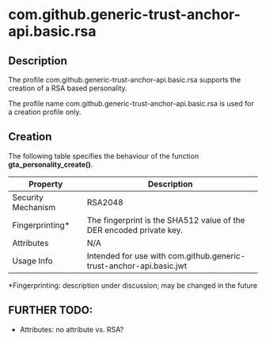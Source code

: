 # com.github.generic-trust-anchor-api.basic.rsa

## Description
The profile com.github.generic-trust-anchor-api.basic.rsa supports the creation of a RSA based personality.

The profile name com.github.generic-trust-anchor-api.basic.rsa is used for a creation profile only.

## Creation
The following table specifies the behaviour of the function **gta_personality_create()**.

| **Property** | **Description** |
| ------------ | ----------------|
| Security Mechanism | RSA2048 |
| Fingerprinting* | The fingerprint is the SHA512 value of the DER encoded private key. |
| Attributes | N/A |
| Usage Info | Intended for use with com.github.generic-trust-anchor-api.basic.jwt |

*Fingerprinting: description under discussion; may be changed in the future<br>

## FURTHER TODO:
- Attributes: no attribute vs. RSA?

